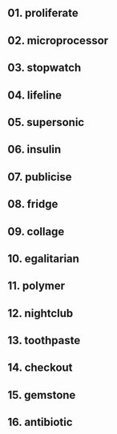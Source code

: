 ## 01. proliferate

## 02. microprocessor

## 03. stopwatch

## 04. lifeline

## 05. supersonic

## 06. insulin

## 07. publicise

## 08. fridge

## 09. collage

## 10. egalitarian

## 11. polymer

## 12. nightclub

## 13. toothpaste

## 14. checkout

## 15. gemstone

## 16. antibiotic

